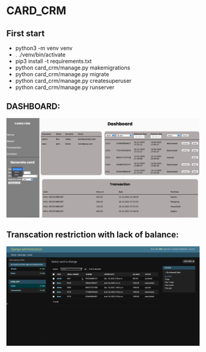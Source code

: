 # CARD_CRM

## First start

* python3 -m venv venv 
* . ./venv/bin/activate
* pip3 install -t requirements.txt
* python card_crm/manage.py makemigrations
* python card_crm/manage.py migrate
* python card_crm/manage.py createsuperuser 
* python card_crm/manage.py runserver

## DASHBOARD:
![image](https://github.com/samolin/card_crm/blob/main/readme_media/card_crm.gif)

## Transcation restriction with lack of balance:
![image](https://github.com/samolin/card_crm/blob/main/readme_media/card_crm_admin.gif)


